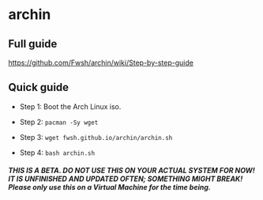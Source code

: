 # archin

## Full guide
https://github.com/Fwsh/archin/wiki/Step-by-step-guide


## Quick guide
- Step 1: Boot the Arch Linux iso.

- Step 2: `pacman -Sy wget`

- Step 3: `wget fwsh.github.io/archin/archin.sh`

- Step 4: `bash archin.sh`


##### THIS IS A BETA. DO NOT USE THIS ON YOUR ACTUAL SYSTEM FOR NOW! IT IS UNFINISHED AND UPDATED OFTEN; SOMETHING MIGHT BREAK! Please only use this on a Virtual Machine for the time being.
